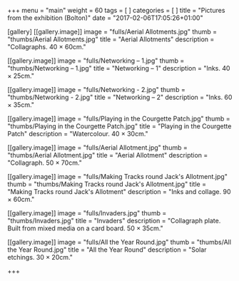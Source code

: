 +++
menu = "main"
weight = 60
tags = [ ]
categories = [ ]
title = "Pictures from the exhibition (Bolton)"
date = "2017-02-06T17:05:26+01:00"

[gallery]
  [[gallery.image]]
    image = "fulls/Aerial Allotments.jpg"
    thumb = "thumbs/Aerial Allotments.jpg"
    title = "Aerial Allotments"
    description = "Collagraphs. 40 × 60cm."

  [[gallery.image]]
    image = "fulls/Networking – 1.jpg"
    thumb = "thumbs/Networking – 1.jpg"
    title = "Networking – 1"
    description = "Inks. 40 × 25cm."

  [[gallery.image]]
    image = "fulls/Networking - 2.jpg"
    thumb = "thumbs/Networking - 2.jpg"
    title = "Networking – 2"
    description = "Inks. 60 × 35cm."

  [[gallery.image]]
    image = "fulls/Playing in the Courgette Patch.jpg"
    thumb = "thumbs/Playing in the Courgette Patch.jpg"
    title = "Playing in the Courgette Patch"
    description = "Watercolour. 40 × 30cm."

  [[gallery.image]]
    image = "fulls/Aerial Allotment.jpg"
    thumb = "thumbs/Aerial Allotment.jpg"
    title = "Aerial Allotment"
    description = "Collagraph. 50 × 70cm."

  [[gallery.image]]
    image = "fulls/Making Tracks round Jack's Allotment.jpg"
    thumb = "thumbs/Making Tracks round Jack's Allotment.jpg"
    title = "Making Tracks round Jack's Allotment"
    description = "Inks and collage. 90 × 60cm."

  [[gallery.image]]
    image = "fulls/Invaders.jpg"
    thumb = "thumbs/Invaders.jpg"
    title = "Invaders"
    description = "Collagraph plate. Built from mixed media on a card board. 50 × 35cm."

  [[gallery.image]]
    image = "fulls/All the Year Round.jpg"
    thumb = "thumbs/All the Year Round.jpg"
    title = "All the Year Round"
    description = "Solar etchings. 30 × 20cm."

+++

